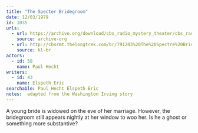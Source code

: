 ```yaml
---
title: "The Specter Bridegroom"
date: 12/03/1979
id: 1035
urls: 
  - url: https://archive.org/download/cbs_radio_mystery_theater/cbs_radio_mystery_theater-1001-1050.zip/cbs_radio_mystery_theater-1001-1050%2Fcbsrmt_1035_the_specter_bridegroom.mp3
    source: archive-org
  - url: http://cbsrmt.thelongtrek.com/br/791203%20The%20Spectre%20Bridegroom%20-%20WBBM.mp3
    source: kl-br
actors:  
  - id: 58
    name: Paul Hecht
writers:  
  - id: 43
    name: Elspeth Eric
searchable: Paul Hecht Elspeth Eric
notes:  adapted from the Washington Irving story
---
```

A young bride is widowed on the eve of her marriage. However, the bridegroom still appears nightly at her window to woo her. Is he a ghost or something more substantive?